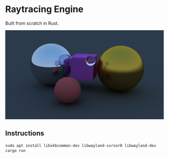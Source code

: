 # Raytracing Engine

Built from scratch in Rust.

![alt text](https://github.com/ojferro/raytracing/blob/master/image.png?raw=true)

## Instructions
```
sudo apt install libxkbcommon-dev libwayland-cursor0 libwayland-dev
cargo run
```
